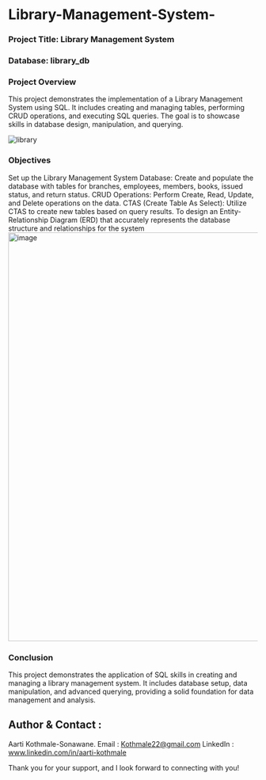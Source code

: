# Library-Management-System-

### Project Title: Library Management System
### Database: library_db
### Project Overview 
This project demonstrates the implementation of a Library Management System using SQL. 
It includes creating and managing tables, performing CRUD operations, and executing SQL queries. 
The goal is to showcase skills in database design, manipulation, and querying.

![library](https://github.com/user-attachments/assets/2394b5b5-0539-40ed-a2ba-cbd560100ff8)
### Objectives 
 Set up the Library Management System Database: Create and populate the database with tables for branches, employees, members, books, issued status, and return status.
 CRUD Operations: Perform Create, Read, Update, and Delete operations on the data.
 CTAS (Create Table As Select): Utilize CTAS to create new tables based on query results.
 To design an Entity-Relationship Diagram (ERD) that accurately represents the database structure and relationships for the system
<img width="999" height="825" alt="image" src="https://github.com/user-attachments/assets/50e0fd44-e77d-43f0-98de-534dd0ba651b" />
### Conclusion
This project demonstrates the application of SQL skills in creating and managing a library management system. 
It includes database setup, data manipulation, and advanced querying, providing a solid foundation for data management and analysis.
## Author & Contact :
Aarti Kothmale-Sonawane. Email : Kothmale22@gmail.com LinkedIn : www.linkedin.com/in/aarti-kothmale

Thank you for your support, and I look forward to connecting with you!

